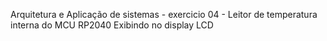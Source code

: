 Arquitetura e Aplicação de sistemas - exercicio 04 - Leitor de temperatura interna do MCU RP2040 Exibindo no display LCD
